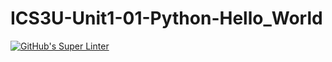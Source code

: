 # ICS3U-Unit1-01-Python-Hello_World

[![GitHub's Super Linter](https://github.com/ics3u-1-2021/ICS3U-Unit1-01-Python-Hello_World/workflows/GitHub's%20Super%20Linter/badge.svg)](https://github.com/ics3u-1-2021/ICS3U-Unit1-01-Python-Hello_World/actions)
